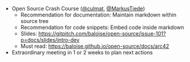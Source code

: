 * Open Source Crash Course ([@culmat](https://github.com/orgs/baloise/people/culmat), [@MarkusTiede](https://github.com/orgs/baloise/people/MarkusTiede))
  * Recommendation for documentation: Maintain markdown within source tree
  * Recommendation for code snippets: Embed code inside markdown
  * Slides: https://gitpitch.com/baloise/open-source/issue-101?p=docs/slides/intro-dev
  * Must read: https://baloise.github.io/open-source/docs/arc42
* Extraordinary meeting in 1 or 2 weeks to plan next actions
